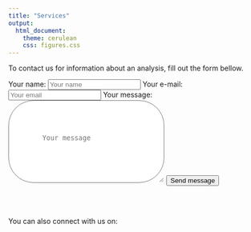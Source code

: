 ```yaml
---
title: "Services"
output: 
  html_document:
    theme: cerulean
    css: figures.css
---
```


<script src="https://kit.fontawesome.com/0af1a424a5.js"></script>

To contact us for information about an analysis, fill out the form bellow.

<div rows=3>
<form name="makaco_contactform" method="POST" data-netlify="true">

<label >
    Your name: </label>  <input type="text" name="name" placeholder="Your name"/>
  
<label>
    Your e-mail: </label> <input type="email" name="_replyto" placeholder="Your email"/>
   


<input type="hidden" name="_subject" value="MaKaCo contact" />


<label>
    Your message: </label> 
   
   <textarea name="message" placeholder="Your message" style="padding: 5em; border-radius: 50px;"></textarea>
 


<input type="hidden" name="_gotcha" />
    

<input type="submit" value="Send message"/>
    
</form>

</div>
<br>

<br>

You can also connect with us on: 

<span style="font-size: 2em">[<i class="fab fa-github"></i>](https://github.com/makacom)     [<i class="fab fa-twitter"></i>]()     [<i class="fab fa-linkedin-in"></i>]()  </span>
